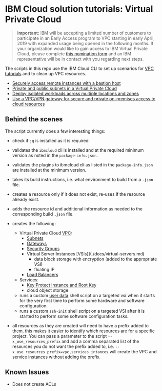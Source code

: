 # IBM Cloud solution tutorials: Virtual Private Cloud

> **Important:** IBM will be accepting a limited number of customers to participate in an Early Access program to VPC starting in early April, 2019 with expanded usage being opened in the following months. If your organization would like to gain access to IBM Virtual Private Cloud, please complete [this nomination form](https://cloud.ibm.com/vpc) and an IBM representative will be in contact with you regarding next steps.

The scripts in this repo use the IBM Cloud CLI to set up scenarios for [VPC tutorials](https://cloud.ibm.com/docs/tutorials?topic=solution-tutorials-tutorials#Network) and to clean up VPC resources.

+ [Securely access remote instances with a bastion host](vpc-secure-management-bastion-server)
+ [Private and public subnets in a Virtual Private Cloud](vpc-public-app-private-backend)
+ [Deploy isolated workloads across multiple locations and zones](vpc-multi-region)
+ [Use a VPC/VPN gateway for secure and private on-premises access to cloud resources](vpc-site2site-vpn)

## Behind the scenes
The script currently does a few interesting things:

- check if `jq` is installed as it is required

- validates the `ibmcloud` cli is installed and at the required minimum version as noted in the `package-info.json`.

- validates the plugins to ibmcloud cli as listed in the `package-info.json` are installed at the minimum version.

- takes its build instructions, i.e. what environment to build from a `.json` file.

- creates a resource only if it does not exist, re-uses if the resource already exist.

- adds the resource id and additional information as needed to the corresponding build `.json` file.

- creates the following: 
    - Virtual Private Cloud [VPC](./docs/vpc.md):
        - [Subnets](./docs/subnets.md)
        - [Gateways](./docs/gateways.md)
        - [Security Groups](./docs/security-groups.md)
        - Virtual Server Instances [VSIs]](./docs/virtual-servers.md)
            - data block storage with encryption (added to the appropriate VSI)
            - floating IP
        - [Load Balancers](./docs/load-balancers.md)
    - Services:
        - [Key Protect Instance and Root Key](./docs/encryption-key.md)
        - cloud object storage
    - runs a custom [user data](https://cloud.ibm.com/docs/vsi-is?topic=virtual-servers-is-user-data#user-data) shell script on a targeted vsi when it starts for the very first time to perform some hardware and software configuration.
    - runs a custom `ssh-init` shell script on a targeted VSI after it is started to perform some software configuration tasks.

- all resources as they are created will need to have a prefix added to them, this makes it easier to identify which resources are for a specific project.  You can pass a parameter to the script `--x_use_resources_prefix` and add a comma separated list of the resources you do not want the prefix added to, i.e. `--x_use_resources_prefix=vpc,services_intances` will create the VPC and service instances without adding the prefix.

## Known Issues
- Does not create ACLs